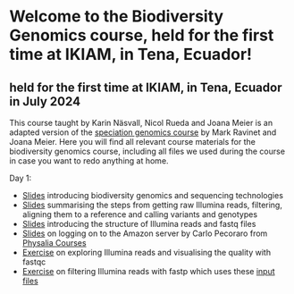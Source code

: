 # Welcome to the Biodiversity Genomics course, held for the first time at IKIAM, in Tena, Ecuador!
## held for the first time at IKIAM, in Tena, Ecuador in July 2024
This course taught by Karin Näsvall, Nicol Rueda and Joana Meier is an adapted version of the [speciation genomics course](https://speciationgenomics.github.io/) by Mark Ravinet and Joana Meier. Here you will find all relevant course materials for the biodiversity genomics course, including all files we used during the course in case you want to redo anything at home.

Day 1:
- [Slides](https://github.com/rapidspeciation/biodiversity_genomics_course/blob/main/slide_presentations/01_BiodiversityGenomics_introduction_JIM.pdf) introducing biodiversity genomics and sequencing technologies
- [Slides](https://github.com/rapidspeciation/biodiversity_genomics_course/blob/main/slide_presentations/03_Summary_reads-vcf.pdf) summarising the steps from getting raw Illumina reads, filtering, aligning them to a reference and calling variants and genotypes
- [Slides](https://github.com/rapidspeciation/biodiversity_genomics_course/blob/main/slide_presentations/04_Raw_sequences_quality_control.pdf) introducing the structure of Illumina reads and fastq files
- [Slides](https://github.com/rapidspeciation/biodiversity_genomics_course/blob/main/exercises/Connecting_to_the_Amazon_server.pdf) on logging on to the Amazon server by Carlo Pecoraro from [Physalia Courses](https://www.physalia-courses.org)
- [Exercise](https://github.com/rapidspeciation/biodiversity_genomics_course/blob/main/exercises/01_RawReadsExploration_fastqc.md) on exploring Illumina reads and visualising the quality with fastqc
- [Exercise](https://github.com/rapidspeciation/biodiversity_genomics_course/blob/main/exercises/02_fastp_filtering_reads.md) on filtering Illumina reads with fastp which uses these [input files](input_files/Day1_fastp)
